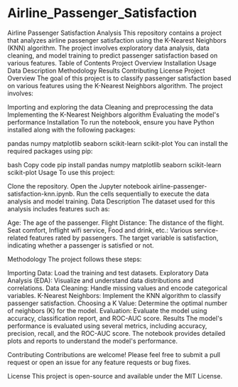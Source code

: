 # Airline_Passenger_Satisfaction
Airline Passenger Satisfaction Analysis This repository contains a project that analyzes airline passenger satisfaction using the K-Nearest Neighbors (KNN) algorithm. The project involves exploratory data analysis, data cleaning, and model training to predict passenger satisfaction based on various features.
Table of Contents
Project Overview
Installation
Usage
Data Description
Methodology
Results
Contributing
License
Project Overview
The goal of this project is to classify passenger satisfaction based on various features using the K-Nearest Neighbors algorithm. The project involves:

Importing and exploring the data
Cleaning and preprocessing the data
Implementing the K-Nearest Neighbors algorithm
Evaluating the model's performance
Installation
To run the notebook, ensure you have Python installed along with the following packages:

pandas
numpy
matplotlib
seaborn
scikit-learn
scikit-plot
You can install the required packages using pip:

bash
Copy code
pip install pandas numpy matplotlib seaborn scikit-learn scikit-plot
Usage
To use this project:

Clone the repository.
Open the Jupyter notebook airline-passenger-satisfaction-knn.ipynb.
Run the cells sequentially to execute the data analysis and model training.
Data Description
The dataset used for this analysis includes features such as:

Age: The age of the passenger.
Flight Distance: The distance of the flight.
Seat comfort, Inflight wifi service, Food and drink, etc.: Various service-related features rated by passengers.
The target variable is satisfaction, indicating whether a passenger is satisfied or not.

Methodology
The project follows these steps:

Importing Data: Load the training and test datasets.
Exploratory Data Analysis (EDA): Visualize and understand data distributions and correlations.
Data Cleaning: Handle missing values and encode categorical variables.
K-Nearest Neighbors: Implement the KNN algorithm to classify passenger satisfaction.
Choosing a K Value: Determine the optimal number of neighbors (K) for the model.
Evaluation: Evaluate the model using accuracy, classification report, and ROC-AUC score.
Results
The model's performance is evaluated using several metrics, including accuracy, precision, recall, and the ROC-AUC score. The notebook provides detailed plots and reports to understand the model's performance.

Contributing
Contributions are welcome! Please feel free to submit a pull request or open an issue for any feature requests or bug fixes.

License
This project is open-source and available under the MIT License.

